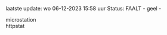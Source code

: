 laatste update: 
wo 06-12-2023 15:58   uur 
Status: FAALT - geel - 
<div class="service Y">microstation</div><div class="service G">httpstat</div>